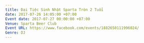 ```yaml
---
title: Đại Tiệc Sinh Nhật Sparta Tròn 2 Tuổi
date: 2017-07-26 14:05:00 +07:00
Event date: 2017-07-27 00:00:00 +07:00
Venue: Sparta Beer Club
Event URL: https://www.facebook.com/events/1882650111996024/
Genre: DJ
---
```


